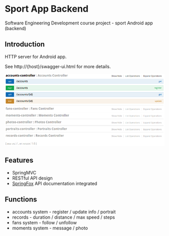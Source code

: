 # Sport App Backend

Software Engineering Development course project - sport Android app (backend)

## Introduction

HTTP server for Android app.

See http://{host}/swagger-ui.html for more details.

![](/images/api%20documentation.png)

## Features

* SpringMVC
* RESTful API design
* [SpringFox](http://springfox.github.io/springfox/)  API documentation integrated

## Functions

* accounts system -  register /  update info /  portrait
* records  - duration /  distance / max speed / steps
* fans system - follow / unfollow
* moments system -  message / photo
